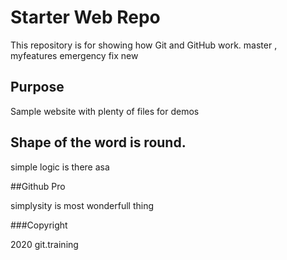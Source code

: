 # Starter Web Repo

This repository is for showing how Git and GitHub work. master , myfeatures
emergency fix new
## Purpose

Sample website with plenty of files for demos

## Shape of the word is round.

simple logic is there asa


##Github Pro

simplysity is most wonderfull thing

###Copyright

2020 git.training